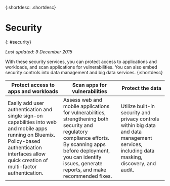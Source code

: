 {:shortdesc: .shortdesc} 


# Security
{: #security}

*Last updated: 9 December 2015*

With these security services, you can protect access to applications and workloads, and scan applications for vulnerabilities. You can also embed security controls into data management and big data services. 
{:shortdesc}


Protect access to apps and workloads | Scan apps for vulnerabilities | Protect the data
---- | ---- | ----
Easily add user authentication and single sign-on capabilities into web and mobile apps running on Bluemix. Policy-based authentication interfaces allow quick creation of multi-factor authentication. | Assess web and mobile applications for vulnerabilities, strengthening both security and regulatory compliance efforts. By scanning apps before deployment, you can identify issues, generate reports, and make recommended fixes. | Utilize built-in security and privacy controls within big data and data management services, including data masking, discovery, and audit.